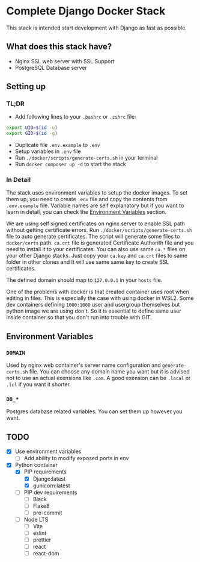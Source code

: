 # Complete Django Docker Stack
This stack is intended start development with Django as fast as possible.

## What does this stack have?
- Nginx SSL web server with SSL Support
- PostgreSQL Database server

## Setting up
### TL;DR
- Add following lines to your `.bashrc` or `.zshrc` file:
```bash
export UID=$(id -u)
export GID=$(id -g)
```
- Duplicate file `.env.example` to `.env`
- Setup variables in `.env` file
- Run `./docker/scripts/generate-certs.sh` in your terminal
- Run `docker composer up -d` to start the stack

### In Detail
The stack uses environment variables to setup the docker images. To set them up,
you need to create `.env` file and copy the contents from `.env.example` file.
Variable names are self explanatory but if you want to learn in detail, you can
check the [Environment Variables](#environment-varialbes) section.

We are using self signed certificates on nginx server to enable SSL path without
getting certificate errors. Run `./docker/scripts/generate-certs.sh` file to auto
generate certificates. The script will generate some files to `docker/certs` path.
`ca.crt` file is generated Certificate Authorith file and you need to install it
to your certificates. You can also use same `ca.*` files on your other Django
stacks. Just copy your `ca.key` and `ca.crt` files to same folder in other clones
and It will use same same key to create SSL certificates.

The defined domain should map to `127.0.0.1` in your `hosts` file.

One of the problems with docker is that created container uses root when editing
in files. This is especially the case with using docker in WSL2. Some dev containers
defining `1000:1000` user and usergroup themselves but python image we are using
don't. So it is essential to define same user inside container so that you don't
run into trouble with GIT.

## Environment Variables
### `DOMAIN`
Used by nginx web container's server name configuration and `generate-certs.sh` file.
You can choose any domain name you want but it is advised not to use an actual
exensions like `.com`. A good exension can be `.local` or `.lcl` if you want it
shorter.

### `DB_*`
Postgres database related variables. You can set them up however you want.

## TODO
- [x] Use environment variables
  - [ ] Add ability to modify exposed ports in env
- [x] Python container
  - [x] PIP requirements
    - [x] Django:latest
    - [x] gunicorn:latest
  - [ ] PIP dev requirements
    - [ ] Black
    - [ ] Flake8
    - [ ] pre-commit
  - [ ] Node LTS
    - [ ] Vite
    - [ ] eslint
    - [ ] prettier
    - [ ] react
    - [ ] react-dom
